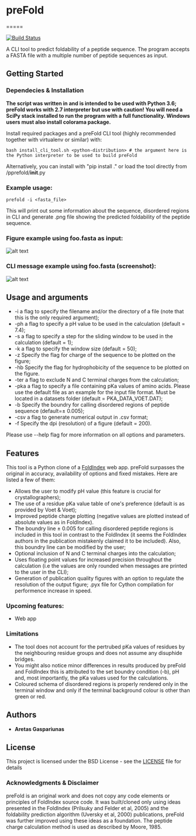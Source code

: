 # preFold
=====

[![Build Status](https://travis-ci.org/aretas2/preFold.svg?branch=master)](https://travis-ci.org/aretas2/preFold)

A CLI tool to predict foldability of a peptide sequence. The program accepts a FASTA file with a multiple number of peptide sequences as input.

## Getting Started

### Dependecies & Installation
**The script was written in and is intended to be used with Python 3.6; preFold works with 2.7 interpreter but use with caution! You will need a SciPy stack installed to run the program with a full functionality. Windows users must also install colorama package.**

Install required packages and a preFold CLI tool (highly recommended together with virtualenv or similar) with:
```
bash install_cli_tool.sh <python-distribution> # the argument here is the Python interpreter to be used to build preFold
```
Alternatively, you can install with "pip install ." or load the tool directly from /pprefold/__init__.py

### Example usage:
```
prefold -i <fasta_file>
```
This will print out some information about the sequence, disordered regions in CLI and generate .png file showing the predicted foldability of the peptide sequence.

### Figure example using foo.fasta as input:
![alt text](https://raw.githubusercontent.com/aretas2/preFold/master/example/foo.png)

### CLI message example using foo.fasta (screenshot):
![alt text](https://raw.githubusercontent.com/aretas2/preFold/master/example/CLI_output_example_foo.png)

## Usage and arguments
* -i <file name> a flag to specify the filename and/or the directory of a file (note that this is the only required argument);
* -ph <int> a flag to specify a pH value to be used in the calculation (default = 7.4);
* -s <int> a flag to specify a step for the sliding window to be used in the calculation (default = 1);
* -k <int> a flag to specify the window size (default = 50);
* -z Specify the flag for charge of the sequence to be plotted on the figure;
* -hb Specify the flag for hydrophobicity of the sequence to be plotted on the figure.
* -ter a flag to exclude N and C terminal charges from the calculation;
* -pka <file name> a flag to specify a file containing pKa values of amino acids. Please use the default file as an example for the input file format. Must be located in a datasets folder (default = PKA_DATA_VOET.DAT);
* -b Specify the boundry for calling disordered regions of peptide sequence (default=± 0.005);
* -csv a flag to generate numerical output in .csv format;
* -f Specify the dpi (resolution) of a figure (default = 200).

Please use --help flag for more information on all options and parameters.

## Features
This tool is a Python clone of a [FoldIndex](https://fold.weizmann.ac.il) web app. preFold surpasses the original in accuracy, availability of options and fixed mistakes. Here are listed a few of them:
* Allows the user to modify pH value (this feature is crucial for crystallographers);
* The use of a residue pKa value table of one's preference (default is as provided by Voet & Voet);
* Improved peptide charge plotting (negative values are plotted instead of absolute values as in FoldIndex).
* The boundry line ± 0.005 for calling disordered peptide regions is included in this tool in contrast to the FoldIndex (it seems the FoldIndex authors in the publication mistakenly claimed it to be included). Also, this boundry line can be modified by the user;
* Optional inclusion of N and C terminal charges into the calculation;
* Uses floating point values for increased precision throughout the calculation (i.e the values are only rounded when messages are printed to the user in the CLI);
* Generation of publication quality figures with an option to regulate the resolution of the output figure;
.pyx file for Cython compilation for performence increase in speed.

### Upcoming features:
* Web app

### Limitations
* The tool does not account for the pertrubed pKa values of residues by the neighbouring residue groups and does not assume any disuphide bridges.
* You might also notice minor differences in results produced by preFold and FoldIndex this is attributed to the set boundry condition (-b), pH and, most importantly, the pKa values used for the calculations.
* Coloured schema of disordered regions is properly rendered only in the terminal window and only if the terminal background colour is other than green or red.

## Authors
* **Aretas Gaspariunas**

## License
This project is licensed under the BSD License - see the [LICENSE](LICENSE) file for details

### Acknowledgments & Disclaimer
preFold is an original work and does not copy any code elements or principles of FoldIndex source code. It was built/cloned only using ideas presented in the FoldIndex (Prilsuky and Felder et al, 2005) and the foldability prediction algorithm (Uversky et al, 2000) publications, preFold was further improved using these ideas as a foundation.
The peptide charge calculation method is used as described by Moore, 1985.
